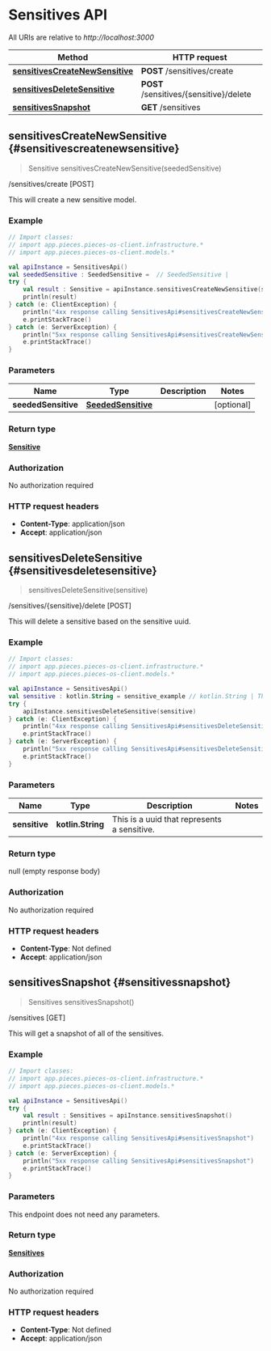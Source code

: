 # Sensitives API

All URIs are relative to *http://localhost:3000*

Method | HTTP request
------------- | -------------
[**sensitivesCreateNewSensitive**](#sensitivescreatenewsensitive) | **POST** /sensitives/create
[**sensitivesDeleteSensitive**](#sensitivesdeletesensitive) | **POST** /sensitives/\{sensitive\}/delete
[**sensitivesSnapshot**](#sensitivessnapshot) | **GET** /sensitives


<a id="sensitivesCreateNewSensitive"></a>
## **sensitivesCreateNewSensitive** {#sensitivescreatenewsensitive}
> Sensitive sensitivesCreateNewSensitive(seededSensitive)

/sensitives/create [POST]

This will create a new sensitive model.

### Example
```kotlin
// Import classes:
// import app.pieces.pieces-os-client.infrastructure.*
// import app.pieces.pieces-os-client.models.*

val apiInstance = SensitivesApi()
val seededSensitive : SeededSensitive =  // SeededSensitive | 
try {
    val result : Sensitive = apiInstance.sensitivesCreateNewSensitive(seededSensitive)
    println(result)
} catch (e: ClientException) {
    println("4xx response calling SensitivesApi#sensitivesCreateNewSensitive")
    e.printStackTrace()
} catch (e: ServerException) {
    println("5xx response calling SensitivesApi#sensitivesCreateNewSensitive")
    e.printStackTrace()
}
```

### Parameters

Name | Type | Description  | Notes
------------- | ------------- | ------------- | -------------
 **seededSensitive** | [**SeededSensitive**](../models/SeededSensitive)|  | [optional] 

### Return type

[**Sensitive**](../models/Sensitive)

### Authorization

No authorization required

### HTTP request headers

 - **Content-Type**: application/json
 - **Accept**: application/json

<a id="sensitivesDeleteSensitive"></a>
## **sensitivesDeleteSensitive** {#sensitivesdeletesensitive}
> sensitivesDeleteSensitive(sensitive)

/sensitives/\{sensitive\}/delete [POST]

This will delete a sensitive based on the sensitive uuid.

### Example
```kotlin
// Import classes:
// import app.pieces.pieces-os-client.infrastructure.*
// import app.pieces.pieces-os-client.models.*

val apiInstance = SensitivesApi()
val sensitive : kotlin.String = sensitive_example // kotlin.String | This is a uuid that represents a sensitive.
try {
    apiInstance.sensitivesDeleteSensitive(sensitive)
} catch (e: ClientException) {
    println("4xx response calling SensitivesApi#sensitivesDeleteSensitive")
    e.printStackTrace()
} catch (e: ServerException) {
    println("5xx response calling SensitivesApi#sensitivesDeleteSensitive")
    e.printStackTrace()
}
```

### Parameters

Name | Type | Description  | Notes
------------- | ------------- | ------------- | -------------
 **sensitive** | **kotlin.String**| This is a uuid that represents a sensitive. | 

### Return type

null (empty response body)

### Authorization

No authorization required

### HTTP request headers

 - **Content-Type**: Not defined
 - **Accept**: application/json

<a id="sensitivesSnapshot"></a>
## **sensitivesSnapshot** {#sensitivessnapshot}
> Sensitives sensitivesSnapshot()

/sensitives [GET]

This will get a snapshot of all of the sensitives.

### Example
```kotlin
// Import classes:
// import app.pieces.pieces-os-client.infrastructure.*
// import app.pieces.pieces-os-client.models.*

val apiInstance = SensitivesApi()
try {
    val result : Sensitives = apiInstance.sensitivesSnapshot()
    println(result)
} catch (e: ClientException) {
    println("4xx response calling SensitivesApi#sensitivesSnapshot")
    e.printStackTrace()
} catch (e: ServerException) {
    println("5xx response calling SensitivesApi#sensitivesSnapshot")
    e.printStackTrace()
}
```

### Parameters
This endpoint does not need any parameters.

### Return type

[**Sensitives**](../models/Sensitives)

### Authorization

No authorization required

### HTTP request headers

 - **Content-Type**: Not defined
 - **Accept**: application/json

